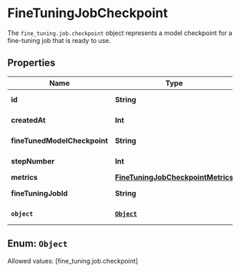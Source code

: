 

# FineTuningJobCheckpoint

The `fine_tuning.job.checkpoint` object represents a model checkpoint for a fine-tuning job that is ready to use. 

## Properties

Name | Type | Description | Notes
------------ | ------------- | ------------- | -------------
**id** | **String** | The checkpoint identifier, which can be referenced in the API endpoints. | 
**createdAt** | **Int** | The Unix timestamp (in seconds) for when the checkpoint was created. | 
**fineTunedModelCheckpoint** | **String** | The name of the fine-tuned checkpoint model that is created. | 
**stepNumber** | **Int** | The step number that the checkpoint was created at. | 
**metrics** | [**FineTuningJobCheckpointMetrics**](FineTuningJobCheckpointMetrics.md) |  | 
**fineTuningJobId** | **String** | The name of the fine-tuning job that this checkpoint was created from. | 
**`object`** | [**`Object`**](#`Object`) | The object type, which is always \&quot;fine_tuning.job.checkpoint\&quot;. | 


## Enum: `Object`
Allowed values: [fine_tuning.job.checkpoint]




